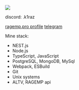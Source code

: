 <img src="https://wakatime.com/badge/user/fe92763d-49ce-484f-8ee8-933fa2f5955f.svg">
<p>discord: .k1raz</p>

<a href="https://ragemp.pro/members/kiraz.20057/">ragemp.pro profile</a>
<a href="https://t.me/funticwelson">telegram</a>

<p>Mine stack: </p>
<ul>
  <li>NEST.js</li>
  <li>Node.js</li>
  <li>TypeScript, JavaScript</li>
  <li>PostgreSQL, MongoDB, MySql</li>
  <li>Webpack, ESBuild</li>
  <li>Git</li>
  <li>Unix systems</li>
  <li>ALTV, RAGEMP api</li>
</ul>
